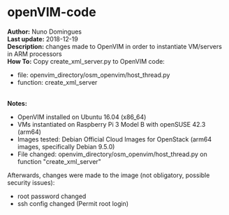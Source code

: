 # openVIM-code

**Author:** Nuno Domingues<br/>
**Last update:** 2018-12-19<br/>
**Description:** changes made to OpenVIM in order to instantiate VM/servers in ARM processors<br/>
**How To:** Copy create_xml_server.py to OpenVIM code:<br/>
* file: openvim_directory/osm_openvim/host_thread.py<br/>
* function: create_xml_server<br/><br/>

**Notes:**
- OpenVIM installed on Ubuntu 16.04 (x86_64)
- VMs instantiated on Raspberry Pi 3 Model B with openSUSE 42.3 (arm64)
- Images tested: Debian Official Cloud Images for OpenStack (arm64 images, specifically Debian 9.5.0)
- File changed: openvim_directory/osm_openvim/host_thread.py on function "create_xml_server"

Afterwards, changes were made to the image (not obligatory, possible security issues):
- root password changed
- ssh config changed (Permit root login)

